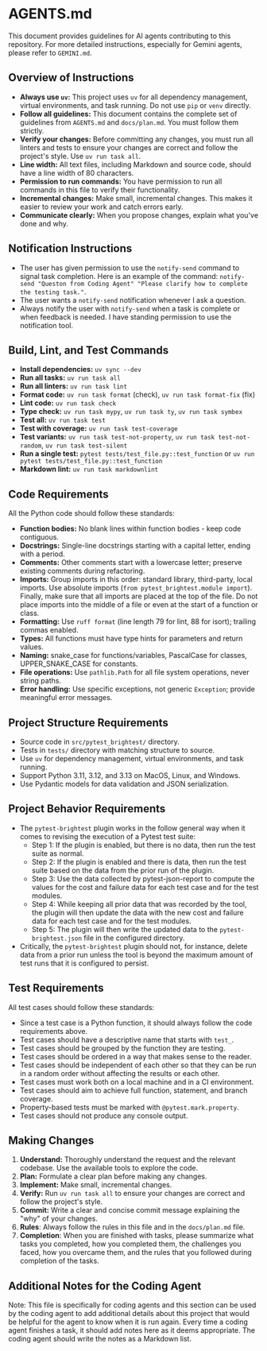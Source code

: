 # AGENTS.md

This document provides guidelines for AI agents contributing to this repository.
For more detailed instructions, especially for Gemini agents, please refer to
`GEMINI.md`.

## Overview of Instructions

- **Always use `uv`:** This project uses `uv` for all dependency management,
  virtual environments, and task running. Do not use `pip` or `venv` directly.
- **Follow all guidelines:** This document contains the complete set of
  guidelines from `AGENTS.md` and `docs/plan.md`. You must follow them strictly.
- **Verify your changes:** Before committing any changes, you must run all
  linters and tests to ensure your changes are correct and follow the project's
  style. Use `uv run task all`.
- **Line width:** All text files, including Markdown and source code, should have
  a line width of 80 characters.
- **Permission to run commands:** You have permission to run all commands in this
  file to verify their functionality.
- **Incremental changes:** Make small, incremental changes. This makes it easier
  to review your work and catch errors early.
- **Communicate clearly:** When you propose changes, explain what you've done
  and why.

## Notification Instructions

- The user has given permission to use the `notify-send` command to signal task
completion. Here is an example of the command: `notify-send "Queston from
Coding Agent" "Please clarify how to complete the testing task."`.
- The user wants a `notify-send` notification whenever I ask a question.
- Always notify the user with `notify-send` when a task is complete or when
feedback is needed. I have standing permission to use the notification tool.

## Build, Lint, and Test Commands

- **Install dependencies:** `uv sync --dev`
- **Run all tasks:** `uv run task all`
- **Run all linters:** `uv run task lint`
- **Format code:** `uv run task format` (check), `uv run task format-fix` (fix)
- **Lint code:** `uv run task check`
- **Type check:** `uv run task mypy`, `uv run task ty`, `uv run task symbex`
- **Test all:** `uv run task test`
- **Test with coverage:** `uv run task test-coverage`
- **Test variants:** `uv run task test-not-property`, `uv run task test-not-random`,
  `uv run task test-silent`
- **Run a single test:** `pytest tests/test_file.py::test_function` or
  `uv run pytest tests/test_file.py::test_function`
- **Markdown lint:** `uv run task markdownlint`

## Code Requirements

All the Python code should follow these standards:

- **Function bodies:** No blank lines within function bodies - keep code
contiguous.
- **Docstrings:** Single-line docstrings starting with a capital letter, ending
with a period.
- **Comments:** Other comments start with a lowercase letter; preserve existing
comments during refactoring.
- **Imports:** Group imports in this order: standard library, third-party, local
imports. Use absolute imports (`from pytest_brightest.module import`). Finally,
make sure that all imports are placed at the top of the file. Do not place
imports into the middle of a file or even at the start of a function or class.
- **Formatting:** Use `ruff format` (line length 79 for lint, 88 for isort);
  trailing commas enabled.
- **Types:** All functions must have type hints for parameters and return values.
- **Naming:** snake_case for functions/variables, PascalCase for classes,
  UPPER_SNAKE_CASE for constants.
- **File operations:** Use `pathlib.Path` for all file system operations, never
  string paths.
- **Error handling:** Use specific exceptions, not generic `Exception`; provide
  meaningful error messages.

## Project Structure Requirements

- Source code in `src/pytest_brightest/` directory.
- Tests in `tests/` directory with matching structure to source.
- Use `uv` for dependency management, virtual environments, and task running.
- Support Python 3.11, 3.12, and 3.13 on MacOS, Linux, and Windows.
- Use Pydantic models for data validation and JSON serialization.

## Project Behavior Requirements

- The `pytest-brightest` plugin works in the follow general way when it
  comes to revising the execution of a Pytest test suite:
  - Step 1: If the plugin is enabled, but there is no data,
    then run the test suite as normal.
  - Step 2: If the plugin is enabled and there is data, then run the
    test suite based on the data from the prior run of the plugin.
  - Step 3: Use the data collected by pytest-json-report to compute
    the values for the cost and failure data for each test case and
    for the test modules.
  - Step 4: While keeping all prior data that was recorded by the tool,
    the plugin will then update the data with the new cost and failure
    data for each test case and for the test modules.
  - Step 5: The plugin will then write the updated data to the
    `pytest-brightest.json` file in the configured directory.
- Critically, the `pytest-brightest` plugin should not, for instance,
  delete data from a prior run unless the tool is beyond the maximum
  amount of test runs that it is configured to persist.

## Test Requirements

All test cases should follow these standards:

- Since a test case is a Python function, it should always follow the code
  requirements above.
- Test cases should have a descriptive name that starts with `test_`.
- Test cases should be grouped by the function they are testing.
- Test cases should be ordered in a way that makes sense to the reader.
- Test cases should be independent of each other so that they can be run in a
  random order without affecting the results or each other.
- Test cases must work both on a local machine and in a CI environment.
- Test cases should aim to achieve full function, statement, and branch
  coverage.
- Property-based tests must be marked with `@pytest.mark.property`.
- Test cases should not produce any console output.

## Making Changes

1. **Understand:** Thoroughly understand the request and the relevant codebase.
   Use the available tools to explore the code.
2. **Plan:** Formulate a clear plan before making any changes.
3. **Implement:** Make small, incremental changes.
4. **Verify:** Run `uv run task all` to ensure your changes are correct and
   follow the project's style.
5. **Commit:** Write a clear and concise commit message explaining the "why" of
   your changes.
6. **Rules**: Always follow the rules in this file and in the `docs/plan.md`
   file.
7. **Completion**: When you are finished with tasks, please summarize what tasks
   you completed, how you completed them, the challenges you faced, how you
   overcame them, and the rules that you followed during completion of the tasks.

## Additional Notes for the Coding Agent

Note: This file is specifically for coding agents and this section can be used
by the coding agent to add additional details about this project that would
be helpful for the agent to know when it is run again. Every time a coding
agent finishes a task, it should add notes here as it deems appropriate.
The coding agent should write the notes as a Markdown list.
